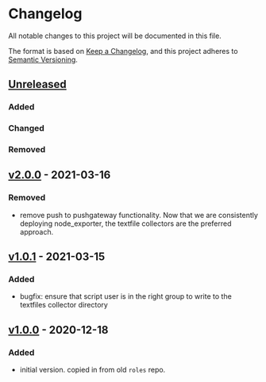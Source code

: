 # Changelog
All notable changes to this project will be documented in this file.

The format is based on [Keep a Changelog](https://keepachangelog.com/en/1.0.0/),
and this project adheres to [Semantic Versioning](https://semver.org/spec/v2.0.0.html).

## [Unreleased]

### Added
### Changed
### Removed

## [v2.0.0] - 2021-03-16

### Removed
- remove push to pushgateway functionality. Now that we are
  consistently deploying node_exporter, the textfile collectors are
  the preferred approach.

## [v1.0.1] - 2021-03-15

### Added
- bugfix: ensure that script user is in the right group to write to
  the textfiles collector directory

## [v1.0.0] - 2020-12-18
### Added
- initial version. copied in from old `roles` repo.

[Unreleased]: https://github.com/appsembler/scriabin/compare/v2.0.0...HEAD
[v2.0.0]: https://github.com/appsembler/scriabin/compare/v1.0.1...v2.0.0
[v1.0.1]: https://github.com/appsembler/scriabin/compare/v1.0.0...v1.0.1
[v1.0.0]: https://github.com/appsembler/scriabin/releases/tag/v1.0.0
